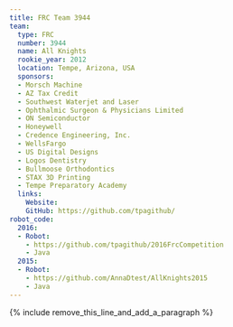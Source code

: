 ```yaml
---
title: FRC Team 3944
team:
  type: FRC
  number: 3944
  name: All Knights
  rookie_year: 2012
  location: Tempe, Arizona, USA
  sponsors:
  - Morsch Machine
  - AZ Tax Credit
  - Southwest Waterjet and Laser
  - Ophthalmic Surgeon & Physicians Limited
  - ON Semiconductor
  - Honeywell
  - Credence Engineering, Inc.
  - WellsFargo
  - US Digital Designs
  - Logos Dentistry
  - Bullmoose Orthodontics
  - STAX 3D Printing
  - Tempe Preparatory Academy
  links:
    Website:
    GitHub: https://github.com/tpagithub/
robot_code:
  2016:
  - Robot:
    - https://github.com/tpagithub/2016FrcCompetition
    - Java
  2015:
  - Robot:
    - https://github.com/AnnaDtest/AllKnights2015
    - Java
---
```


{% include remove_this_line_and_add_a_paragraph %}
